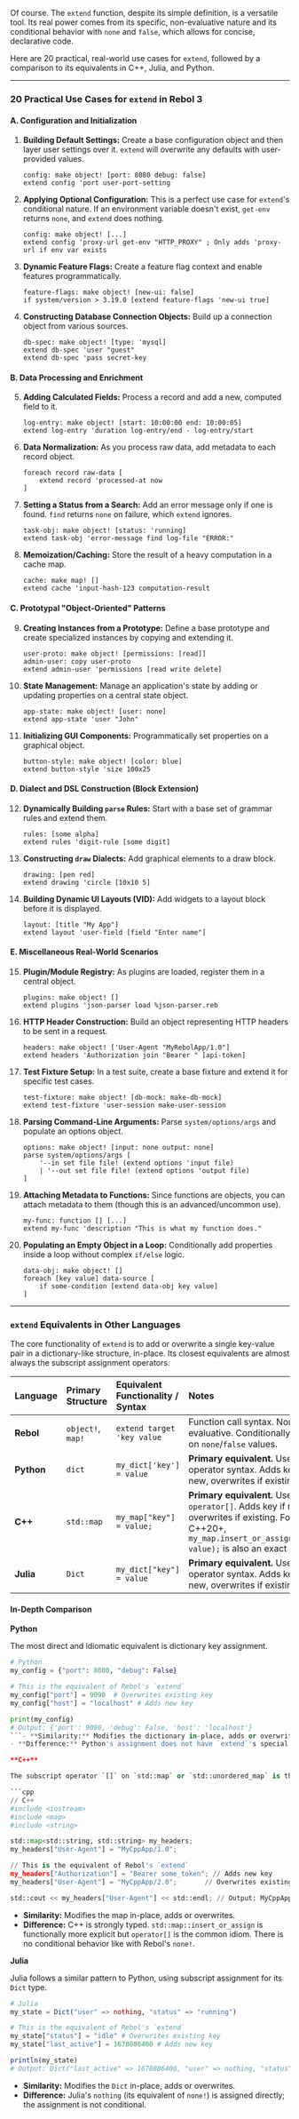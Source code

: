 Of course. The `extend` function, despite its simple definition, is a versatile tool. Its real power comes from its specific,
non-evaluative nature and its conditional behavior with `none` and `false`, which allows for concise, declarative code.

Here are 20 practical, real-world use cases for `extend`, followed by a comparison to its equivalents in C++, Julia, and Python.

---

### 20 Practical Use Cases for `extend` in Rebol 3

#### A. Configuration and Initialization

1.  **Building Default Settings:** Create a base configuration object and then layer user settings over it. `extend` will overwrite any defaults with user-provided values.
    ```rebol
    config: make object! [port: 8080 debug: false]
    extend config 'port user-port-setting
    ```

2.  **Applying Optional Configuration:** This is a perfect use case for `extend`'s conditional nature. If an environment variable doesn't exist, `get-env` returns `none`, and `extend` does nothing.
    ```rebol
    config: make object! [...]
    extend config 'proxy-url get-env "HTTP_PROXY" ; Only adds 'proxy-url if env var exists
    ```

3.  **Dynamic Feature Flags:** Create a feature flag context and enable features programmatically.
    ```rebol
    feature-flags: make object! [new-ui: false]
    if system/version > 3.19.0 [extend feature-flags 'new-ui true]
    ```

4.  **Constructing Database Connection Objects:** Build up a connection object from various sources.
    ```rebol
    db-spec: make object! [type: 'mysql]
    extend db-spec 'user "guest"
    extend db-spec 'pass secret-key
    ```

#### B. Data Processing and Enrichment

5.  **Adding Calculated Fields:** Process a record and add a new, computed field to it.
    ```rebol
    log-entry: make object! [start: 10:00:00 end: 10:00:05]
    extend log-entry 'duration log-entry/end - log-entry/start
    ```

6.  **Data Normalization:** As you process raw data, add metadata to each record object.
    ```rebol
    foreach record raw-data [
        extend record 'processed-at now
    ]
    ```

7.  **Setting a Status from a Search:** Add an error message only if one is found. `find` returns `none` on failure, which `extend` ignores.
    ```rebol
    task-obj: make object! [status: 'running]
    extend task-obj 'error-message find log-file "ERROR:"
    ```

8.  **Memoization/Caching:** Store the result of a heavy computation in a cache map.
    ```rebol
    cache: make map! []
    extend cache 'input-hash-123 computation-result
    ```

#### C. Prototypal "Object-Oriented" Patterns

9.  **Creating Instances from a Prototype:** Define a base prototype and create specialized instances by copying and extending it.
    ```rebol
    user-proto: make object! [permissions: [read]]
    admin-user: copy user-proto
    extend admin-user 'permissions [read write delete]
    ```

10. **State Management:** Manage an application's state by adding or updating properties on a central state object.
    ```rebol
    app-state: make object! [user: none]
    extend app-state 'user "John"
    ```

11. **Initializing GUI Components:** Programmatically set properties on a graphical object.
    ```rebol
    button-style: make object! [color: blue]
    extend button-style 'size 100x25
    ```

#### D. Dialect and DSL Construction (Block Extension)

12. **Dynamically Building `parse` Rules:** Start with a base set of grammar rules and extend them.
    ```rebol
    rules: [some alpha]
    extend rules 'digit-rule [some digit]
    ```

13. **Constructing `draw` Dialects:** Add graphical elements to a draw block.
    ```rebol
    drawing: [pen red]
    extend drawing 'circle [10x10 5]
    ```

14. **Building Dynamic UI Layouts (VID):** Add widgets to a layout block before it is displayed.
    ```rebol
    layout: [title "My App"]
    extend layout 'user-field [field "Enter name"]
    ```

#### E. Miscellaneous Real-World Scenarios

15. **Plugin/Module Registry:** As plugins are loaded, register them in a central object.
    ```rebol
    plugins: make object! []
    extend plugins 'json-parser load %json-parser.reb
    ```

16. **HTTP Header Construction:** Build an object representing HTTP headers to be sent in a request.
    ```rebol
    headers: make object! ['User-Agent "MyRebolApp/1.0"]
    extend headers 'Authorization join "Bearer " [api-token]
    ```

17. **Test Fixture Setup:** In a test suite, create a base fixture and extend it for specific test cases.
    ```rebol
    test-fixture: make object! [db-mock: make-db-mock]
    extend test-fixture 'user-session make-user-session
    ```

18. **Parsing Command-Line Arguments:** Parse `system/options/args` and populate an options object.
    ```rebol
    options: make object! [input: none output: none]
    parse system/options/args [
        '--in set file file! (extend options 'input file)
        | '--out set file file! (extend options 'output file)
    ]
    ```

19. **Attaching Metadata to Functions:** Since functions are objects, you can attach metadata to them (though this is an advanced/uncommon use).
    ```rebol
    my-func: function [] [...]
    extend my-func 'description "This is what my function does."
    ```

20. **Populating an Empty Object in a Loop:** Conditionally add properties inside a loop without complex `if/else` logic.
    ```rebol
    data-obj: make object! []
    foreach [key value] data-source [
        if some-condition [extend data-obj key value]
    ]
    ```

---

### `extend` Equivalents in Other Languages

The core functionality of `extend` is to add or overwrite a single key-value pair in a dictionary-like structure, in-place. Its closest equivalents are almost always the subscript assignment operators.

| Language | Primary Structure | Equivalent Functionality / Syntax               | Notes                                                                                                                                                                 |
| :------- | :---------------- | :---------------------------------------------- | :-------------------------------------------------------------------------------------------------------------------------------------------------------------------- |
| **Rebol**  | `object!`, `map!` | `extend target 'key value`                       | Function call syntax. Non-evaluative. Conditionally skips on `none`/`false` values.                                                                                   |
| **Python** | `dict`            | `my_dict['key'] = value`                        | **Primary equivalent.** Uses operator syntax. Adds key if new, overwrites if existing.                                                                              |
| **C++**    | `std::map`        | `my_map["key"] = value;`                        | **Primary equivalent.** Uses `operator[]`. Adds key if new, overwrites if existing. For C++20+, `my_map.insert_or_assign("key", value);` is also an exact match. |
| **Julia**  | `Dict`            | `my_dict["key"] = value`                        | **Primary equivalent.** Uses operator syntax. Adds key if new, overwrites if existing.                                                                              |

#### In-Depth Comparison

**Python**

The most direct and idiomatic equivalent is dictionary key assignment.

```python
# Python
my_config = {"port": 8080, "debug": False}

# This is the equivalent of Rebol's `extend`
my_config["port"] = 9090  # Overwrites existing key
my_config["host"] = "localhost" # Adds new key

print(my_config)
# Output: {'port': 9090, 'debug': False, 'host': 'localhost'}
```- **Similarity:** Modifies the dictionary in-place, adds or overwrites.
- **Difference:** Python's assignment does not have `extend`'s special conditional behavior for `None` (Python's `none!`). `my_dict['key'] = None` will add the key with a `None` value.

**C++**

The subscript operator `[]` on `std::map` or `std::unordered_map` is the direct parallel.

```cpp
// C++
#include <iostream>
#include <map>
#include <string>

std::map<std::string, std::string> my_headers;
my_headers["User-Agent"] = "MyCppApp/1.0";

// This is the equivalent of Rebol's `extend`
my_headers["Authorization"] = "Bearer some_token"; // Adds new key
my_headers["User-Agent"] = "MyCppApp/2.0";       // Overwrites existing key

std::cout << my_headers["User-Agent"] << std::endl; // Output: MyCppApp/2.0
```
- **Similarity:** Modifies the map in-place, adds or overwrites.
- **Difference:** C++ is strongly typed. `std::map::insert_or_assign` is functionally more explicit but `operator[]` is the common idiom. There is no conditional behavior like with Rebol's `none!`.

**Julia**

Julia follows a similar pattern to Python, using subscript assignment for its `Dict` type.

```julia
# Julia
my_state = Dict("user" => nothing, "status" => "running")

# This is the equivalent of Rebol's `extend`
my_state["status"] = "idle" # Overwrites existing key
my_state["last_active"] = 1678886400 # Adds new key

println(my_state)
# Output: Dict("last_active" => 1678886400, "user" => nothing, "status" => "idle")
```
- **Similarity:** Modifies the `Dict` in-place, adds or overwrites.
- **Difference:** Julia's `nothing` (its equivalent of `none!`) is assigned directly; the assignment is not conditional.
